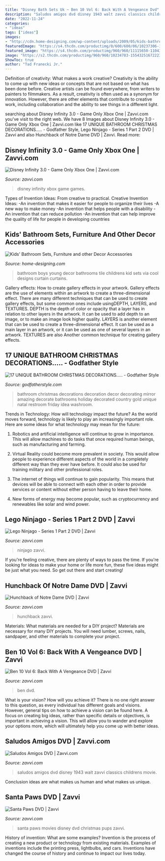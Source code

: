 ```yaml
---
title: "Disney Bath Sets Uk ~ Ben 10 Vol 6: Back With A Vengeance Dvd"
description: "Saludos amigos dvd disney 1943 walt zavvi classics childrens movie"
date: "2022-11-24"
categories:
- "ideas"
tags: ["ideas"]
images:
- "http://cdn.home-designing.com/wp-content/uploads/2009/05/kids-bathroom-curtains.jpg"
featuredImage: "https://s4.thcdn.com/productimg/0/600/600/06/10237306-1285261427-49000.jpg"
featured_image: "https://s4.thcdn.com/productimg/960/960/11115650-1104323898655658.jpg"
image: "https://s2.thcdn.com/productimg/960/960/10234783-1554325167222323.JPEG"
ShowToc: true
author: "Tad Franecki Jr."
---
```



Definition of creativity: What makes a work creative?
Creativity is the ability to come up with new ideas or concepts that are not based on what has been done before. Creative artists can be found everywhere, from writers to painters to filmmakers. As a result, creativity is often used as a synonym for innovation. However, there are other elements that contribute to creative work, including collaboration and the ability to see things in a different light.

	

		
searching about Disney Infinity 3.0 - Game Only Xbox One | Zavvi.com you've visit to the right web. We have 8 Images about Disney Infinity 3.0 - Game Only Xbox One | Zavvi.com like 17 UNIQUE BATHROOM CHRISTMAS DECORATIONS..... - Godfather Style, Lego Ninjago - Series 1 Part 2 DVD | Zavvi and also Hunchback of Notre Dame DVD | Zavvi. Read more:
		
    
## Disney Infinity 3.0 - Game Only Xbox One | Zavvi.com

<img loading=lazy src="https://s4.thcdn.com/productimg/960/960/11115650-1104323898655658.jpg" onerror="this.onerror=null;this.src='https://tse3.mm.bing.net/th?id=OIP.pO7eEa3UDTgQIIHensgWRgHaKN&amp;pid=15.1';" alt="Disney Infinity 3.0 - Game Only Xbox One | Zavvi.com">

_Source: zavvi.com_

>disney infinity xbox game games. 

	

Types of Invention Ideas: From creative to practical.
Creative Invention Ideas: 
-An invention that makes it easier for people to organize their lives 
-A new way to make money 
-An invention that helps people with a disability 
-An invention that can reduce pollution 
-An invention that can help improve the quality of life for people in developing countries

    
## Kids&#039; Bathroom Sets, Furniture And Other Decor Accessories

<img loading=lazy src="http://cdn.home-designing.com/wp-content/uploads/2009/05/kids-bathroom-curtains.jpg" onerror="this.onerror=null;this.src='https://tse4.mm.bing.net/th?id=OIP.fQXmvfaIKxLHsWxY39qoRwHaLI&amp;pid=15.1';" alt="Kids&#039; Bathroom Sets, Furniture and other Decor Accessories">

_Source: home-designing.com_

>bathroom boys young decor bathrooms tile childrens kid sets via cool designs curtain curtains. 

	

Gallery effects: How to create gallery effects in your artwork.
Gallery effects are the use of elements within an artwork to create a three-dimensional effect. There are many different techniques that can be used to create gallery effects, but some common ones include usingDEPTH, LAYERS, and TEXTURES.
 DEPTH is the depth of color or opacity that a layer has in relation to other layers in the artwork. It can be used to add depth to an image, or to make an image look higher quality. LAYERS is another element that can be used to create a three-dimensional effect. It can be used as a main layer in an artwork, or it can be used as one of several layers in an artwork. TEXTURES are also Another common technique for creating gallery effects.

    
## 17 UNIQUE BATHROOM CHRISTMAS DECORATIONS..... - Godfather Style

<img loading=lazy src="http://godfatherstyle.com/wp-content/uploads/2015/12/christmas-bathroom-decor-uk..jpg" onerror="this.onerror=null;this.src='https://tse4.mm.bing.net/th?id=OIP.Gda128RAH3jXYNWx4oknFwHaJ7&amp;pid=15.1';" alt="17 UNIQUE BATHROOM CHRISTMAS DECORATIONS..... - Godfather Style">

_Source: godfatherstyle.com_

>bathroom christmas decorations decoration decor decorating mirror amazing decorate bathrooms holiday decorated country gold unique natal restroom friday idea washroom. 

	

Trends in Technology: How will technology impact the future?
As the world moves forward, technology is likely to play an increasingly important role. Here are some ideas for what technology may mean for the future:
1. Robotics and artificial intelligence will continue to grow in importance. This will allow machines to do tasks that once required human beings, such as manufacturing and farming.

2. Virtual Reality could become more prevalent in society. This would allow people to experience different aspects of the world in a completely different way than they ever have before. It could also be used for training military and other professional roles.

3. The internet of things will continue to gain popularity. This means that devices will be able to connect with each other in order to provide services or content without either person having to leave their home.

4. New forms of energy may become popular, such as cryptocurrency and renewables like solar and wind power.

    
## Lego Ninjago - Series 1 Part 2 DVD | Zavvi

<img loading=lazy src="https://s4.thcdn.com/productimg/960/960/11163348-1414502917361931.jpg" onerror="this.onerror=null;this.src='https://tse3.mm.bing.net/th?id=OIP.MiVULiA1-R26i44epqFLJAHaKf&amp;pid=15.1';" alt="Lego Ninjago - Series 1 Part 2 DVD | Zavvi">

_Source: zavvi.com_

>ninjago zavvi. 

	

If you're feeling creative, there are plenty of ways to pass the time. If you're looking for ideas to make your home or life more fun, these five ideas might be just what you need. So get out there and start creating!

    
## Hunchback Of Notre Dame DVD | Zavvi

<img loading=lazy src="https://s3.thcdn.com/productimg/960/960/10998424-1904573971486930.jpg" onerror="this.onerror=null;this.src='https://tse2.mm.bing.net/th?id=OIP.-T8kFjkQoxy70X7Xkx1Y-QHaKv&amp;pid=15.1';" alt="Hunchback of Notre Dame DVD | Zavvi">

_Source: zavvi.com_

>hunchback zavvi. 

	

Materials: What materials are needed for a DIY project?
Materials are necessary for many DIY projects. You will need lumber, screws, nails, sandpaper, and other materials to complete your project.

    
## Ben 10 Vol 6: Back With A Vengeance DVD | Zavvi

<img loading=lazy src="https://s2.thcdn.com/productimg/960/960/10234783-1554325167222323.JPEG" onerror="this.onerror=null;this.src='https://tse2.mm.bing.net/th?id=OIP.ngOe0Lq2i0wi618-yvY2UwHaKZ&amp;pid=15.1';" alt="Ben 10 Vol 6: Back With A Vengeance DVD | Zavvi">

_Source: zavvi.com_

>ben dvd. 

	

What is your vision? How will you achieve it?
There is no one right answer to this question, as every individual has different goals and visions. However, general tips on how to achieve a vision can be found here. A focus on creating big ideas, rather than specific details or objectives, is important in achieving a vision. This will allow you to wander and explore your options more, which will ultimately help you come up with better ideas.

    
## Saludos Amigos DVD | Zavvi.com

<img loading=lazy src="https://s3.thcdn.com/productimg/0/960/960/26/71826-1415385935-484990.jpg" onerror="this.onerror=null;this.src='https://tse2.mm.bing.net/th?id=OIP.h2U1Ph5ooi9eqyc1_8t1FgHaKg&amp;pid=15.1';" alt="Saludos Amigos DVD | Zavvi.com">

_Source: zavvi.com_

>saludos amigos dvd disney 1943 walt zavvi classics childrens movie. 

	

Conclusion
ideas are what makes us human and what makes us unique.

    
## Santa Paws DVD | Zavvi

<img loading=lazy src="https://s4.thcdn.com/productimg/0/600/600/06/10237306-1285261427-49000.jpg" onerror="this.onerror=null;this.src='https://tse3.mm.bing.net/th?id=OIP.7eERhAZQb30IRkn_Iwjq2AAAAA&amp;pid=15.1';" alt="Santa Paws DVD | Zavvi">

_Source: zavvi.com_

>santa paws movies disney dvd christmas pups zavvi. 

	

History of invention: What are some examples?
Invention is the process of creating a new product or technology from existing materials. Examples of inventions include the printing press, lightbulbs, and cars. Inventions have changed the course of history and continue to impact our lives today.

